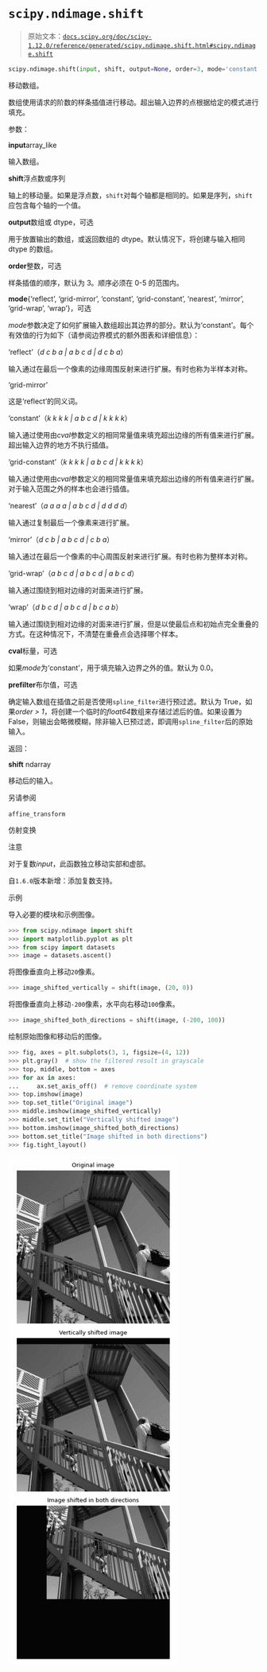 # `scipy.ndimage.shift`

> 原始文本：[`docs.scipy.org/doc/scipy-1.12.0/reference/generated/scipy.ndimage.shift.html#scipy.ndimage.shift`](https://docs.scipy.org/doc/scipy-1.12.0/reference/generated/scipy.ndimage.shift.html#scipy.ndimage.shift)

```py
scipy.ndimage.shift(input, shift, output=None, order=3, mode='constant', cval=0.0, prefilter=True)
```

移动数组。

数组使用请求的阶数的样条插值进行移动。超出输入边界的点根据给定的模式进行填充。

参数：

**input**array_like

输入数组。

**shift**浮点数或序列

轴上的移动量。如果是浮点数，`shift`对每个轴都是相同的。如果是序列，`shift`应包含每个轴的一个值。

**output**数组或 dtype，可选

用于放置输出的数组，或返回数组的 dtype。默认情况下，将创建与输入相同 dtype 的数组。

**order**整数，可选

样条插值的顺序，默认为 3。顺序必须在 0-5 的范围内。

**mode**{‘reflect’, ‘grid-mirror’, ‘constant’, ‘grid-constant’, ‘nearest’, ‘mirror’, ‘grid-wrap’, ‘wrap’}，可选

*mode*参数决定了如何扩展输入数组超出其边界的部分。默认为‘constant’。每个有效值的行为如下（请参阅边界模式的额外图表和详细信息）：

‘reflect’（*d c b a | a b c d | d c b a*）

输入通过在最后一个像素的边缘周围反射来进行扩展。有时也称为半样本对称。

‘grid-mirror’

这是‘reflect’的同义词。

‘constant’（*k k k k | a b c d | k k k k*）

输入通过使用由*cval*参数定义的相同常量值来填充超出边缘的所有值来进行扩展。超出输入边界的地方不执行插值。

‘grid-constant’（*k k k k | a b c d | k k k k*）

输入通过使用由*cval*参数定义的相同常量值来填充超出边缘的所有值来进行扩展。对于输入范围之外的样本也会进行插值。

‘nearest’（*a a a a | a b c d | d d d d*）

输入通过复制最后一个像素来进行扩展。

‘mirror’（*d c b | a b c d | c b a*）

输入通过在最后一个像素的中心周围反射来进行扩展。有时也称为整样本对称。

‘grid-wrap’（*a b c d | a b c d | a b c d*）

输入通过围绕到相对边缘的对面来进行扩展。

‘wrap’（*d b c d | a b c d | b c a b*）

输入通过围绕到相对边缘的对面来进行扩展，但是以使最后点和初始点完全重叠的方式。在这种情况下，不清楚在重叠点会选择哪个样本。

**cval**标量，可选

如果*mode*为‘constant’，用于填充输入边界之外的值。默认为 0.0。

**prefilter**布尔值，可选

确定输入数组在插值之前是否使用`spline_filter`进行预过滤。默认为 True，如果*order > 1*，将创建一个临时的*float64*数组来存储过滤后的值。如果设置为 False，则输出会略微模糊，除非输入已预过滤，即调用`spline_filter`后的原始输入。

返回：

**shift** ndarray

移动后的输入。

另请参阅

`affine_transform`

仿射变换

注意

对于复数*input*，此函数独立移动实部和虚部。

自`1.6.0`版本新增：添加复数支持。

示例

导入必要的模块和示例图像。

```py
>>> from scipy.ndimage import shift
>>> import matplotlib.pyplot as plt
>>> from scipy import datasets
>>> image = datasets.ascent() 
```

将图像垂直向上移动`20`像素。

```py
>>> image_shifted_vertically = shift(image, (20, 0)) 
```

将图像垂直向上移动`-200`像素，水平向右移动`100`像素。

```py
>>> image_shifted_both_directions = shift(image, (-200, 100)) 
```

绘制原始图像和移动后的图像。

```py
>>> fig, axes = plt.subplots(3, 1, figsize=(4, 12))
>>> plt.gray()  # show the filtered result in grayscale
>>> top, middle, bottom = axes
>>> for ax in axes:
...     ax.set_axis_off()  # remove coordinate system
>>> top.imshow(image)
>>> top.set_title("Original image")
>>> middle.imshow(image_shifted_vertically)
>>> middle.set_title("Vertically shifted image")
>>> bottom.imshow(image_shifted_both_directions)
>>> bottom.set_title("Image shifted in both directions")
>>> fig.tight_layout() 
```

![../../_images/scipy-ndimage-shift-1.png](img/00a23478d377e9eb1e182d10c3bac82d.png)
